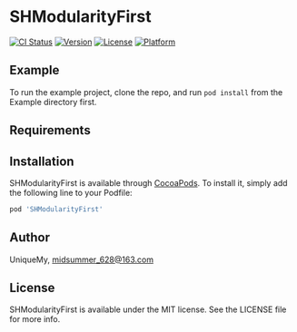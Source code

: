# SHModularityFirst

[![CI Status](https://img.shields.io/travis/UniqueMy/SHModularityFirst.svg?style=flat)](https://travis-ci.org/UniqueMy/SHModularityFirst)
[![Version](https://img.shields.io/cocoapods/v/SHModularityFirst.svg?style=flat)](https://cocoapods.org/pods/SHModularityFirst)
[![License](https://img.shields.io/cocoapods/l/SHModularityFirst.svg?style=flat)](https://cocoapods.org/pods/SHModularityFirst)
[![Platform](https://img.shields.io/cocoapods/p/SHModularityFirst.svg?style=flat)](https://cocoapods.org/pods/SHModularityFirst)

## Example

To run the example project, clone the repo, and run `pod install` from the Example directory first.

## Requirements

## Installation

SHModularityFirst is available through [CocoaPods](https://cocoapods.org). To install
it, simply add the following line to your Podfile:

```ruby
pod 'SHModularityFirst'
```

## Author

UniqueMy, midsummer_628@163.com

## License

SHModularityFirst is available under the MIT license. See the LICENSE file for more info.
